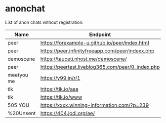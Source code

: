 # anonchat

List of anon chats without registration:

| Name       | Endpoint                                          | Local |
| ---------- | ------------------------------------------------- | ----- |
| peer       | https://forexample-u.github.io/peer/index.html    | RU    |
| peer       | https://peer.infinityfreeapp.com/peer/indexx.php  | RU    |
| demoscene  | https://tauceti.nhost.me/demoscene/               | RU    |
| peer       | https://peertest.liveblog365.com/peer/0_index.php | RU    |
| meetyou me | https://y99.in/r/1                                | ENG   |
| tlk        | https://tlk.io/aaa                                | ENG   |
| tlk        | https://tlk.io/www                                | ENG   |
| 505 YOU    | https://xxxx.winning-information.com/?p=239       | ENG   |
| %20Unsent  | https://404.jodi.org/ae/                          | ENG   |

